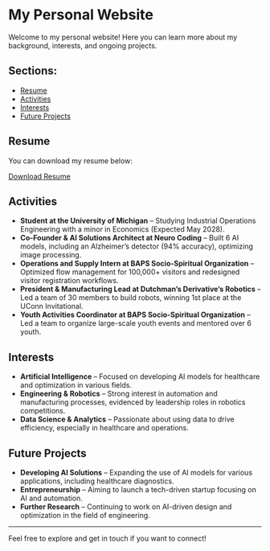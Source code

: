 # My Personal Website

Welcome to my personal website! Here you can learn more about my background, interests, and ongoing projects.

## Sections:

- [Resume](#resume)
- [Activities](#activities)
- [Interests](#interests)
- [Future Projects](#future-projects)

## Resume

You can download my resume below:

[Download Resume](https://github.com/yourusername/repositoryname/blob/main/Prish_Dhagat_Resume_v1_ENGR.GENERAL.pdf)

## Activities

- **Student at the University of Michigan** – Studying Industrial Operations Engineering with a minor in Economics (Expected May 2028).
- **Co-Founder & AI Solutions Architect at Neuro Coding** – Built 6 AI models, including an Alzheimer’s detector (94% accuracy), optimizing image processing.
- **Operations and Supply Intern at BAPS Socio-Spiritual Organization** – Optimized flow management for 100,000+ visitors and redesigned visitor registration workflows.
- **President & Manufacturing Lead at Dutchman’s Derivative’s Robotics** – Led a team of 30 members to build robots, winning 1st place at the UConn Invitational.
- **Youth Activities Coordinator at BAPS Socio-Spiritual Organization** – Led a team to organize large-scale youth events and mentored over 6 youth.

## Interests

- **Artificial Intelligence** – Focused on developing AI models for healthcare and optimization in various fields.
- **Engineering & Robotics** – Strong interest in automation and manufacturing processes, evidenced by leadership roles in robotics competitions.
- **Data Science & Analytics** – Passionate about using data to drive efficiency, especially in healthcare and operations.

## Future Projects

- **Developing AI Solutions** – Expanding the use of AI models for various applications, including healthcare diagnostics.
- **Entrepreneurship** – Aiming to launch a tech-driven startup focusing on AI and automation.
- **Further Research** – Continuing to work on AI-driven design and optimization in the field of engineering.

---

Feel free to explore and get in touch if you want to connect!
